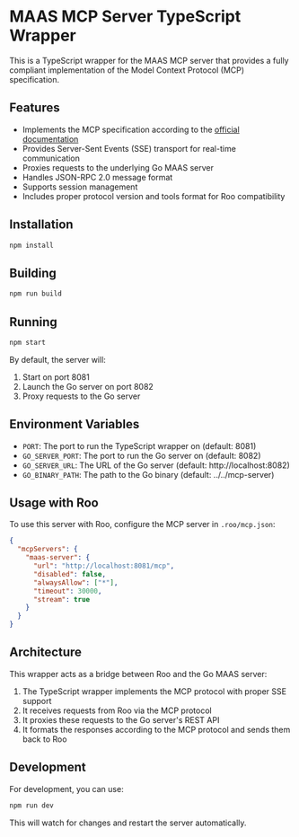 # MAAS MCP Server TypeScript Wrapper

This is a TypeScript wrapper for the MAAS MCP server that provides a fully compliant implementation of the Model Context Protocol (MCP) specification.

## Features

- Implements the MCP specification according to the [official documentation](https://modelcontextprotocol.io/specification/2025-03-26)
- Provides Server-Sent Events (SSE) transport for real-time communication
- Proxies requests to the underlying Go MAAS server
- Handles JSON-RPC 2.0 message format
- Supports session management
- Includes proper protocol version and tools format for Roo compatibility

## Installation

```bash
npm install
```

## Building

```bash
npm run build
```

## Running

```bash
npm start
```

By default, the server will:
1. Start on port 8081
2. Launch the Go server on port 8082
3. Proxy requests to the Go server

## Environment Variables

- `PORT`: The port to run the TypeScript wrapper on (default: 8081)
- `GO_SERVER_PORT`: The port to run the Go server on (default: 8082)
- `GO_SERVER_URL`: The URL of the Go server (default: http://localhost:8082)
- `GO_BINARY_PATH`: The path to the Go binary (default: ../../mcp-server)

## Usage with Roo

To use this server with Roo, configure the MCP server in `.roo/mcp.json`:

```json
{
  "mcpServers": {
    "maas-server": {
      "url": "http://localhost:8081/mcp",
      "disabled": false,
      "alwaysAllow": ["*"],
      "timeout": 30000,
      "stream": true
    }
  }
}
```

## Architecture

This wrapper acts as a bridge between Roo and the Go MAAS server:

1. The TypeScript wrapper implements the MCP protocol with proper SSE support
2. It receives requests from Roo via the MCP protocol
3. It proxies these requests to the Go server's REST API
4. It formats the responses according to the MCP protocol and sends them back to Roo

## Development

For development, you can use:

```bash
npm run dev
```

This will watch for changes and restart the server automatically.